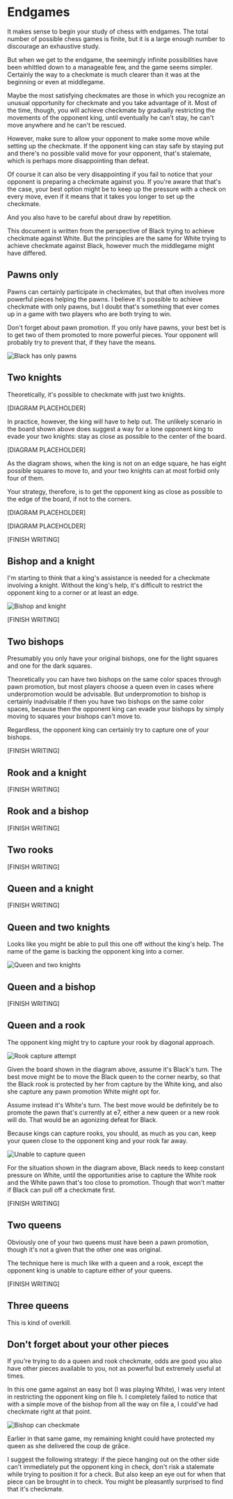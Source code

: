 # Endgames

It makes sense to begin your study of chess with endgames. The total number of 
possible chess games is finite, but it is a large enough number to discourage an 
exhaustive study.

But when we get to the endgame, the seemingly infinite possibilities have been 
whittled down to a manageable few, and the game seems simpler. Certainly the way 
to a checkmate is much clearer than it was at the beginning or even at 
middlegame.

Maybe the most satisfying checkmates are those in which you recognize an unusual 
opportunity for checkmate and you take advantage of it. Most of the time, 
though, you will achieve checkmate by gradually restricting the movements of the 
opponent king, until eventually he can't stay, he can't move anywhere and he 
can't be rescued.

However, make sure to allow your opponent to make some move while setting up the 
checkmate. If the opponent king can stay safe by staying put and there's no 
possible valid move for your opponent, that's stalemate, which is perhaps more 
disappointing than defeat.

Of course it can also be very disappointing if you fail to notice that your 
opponent is preparing a checkmate against you. If you're aware that that's the 
case, your best option might be to keep up the pressure with a check on every 
move, even if it means that it takes you longer to set up the checkmate.

And you also have to be careful about draw by repetition.

This document is written from the perspective of Black trying to achieve 
checkmate against White. But the principles are the same for White trying to 
achieve checkmate against Black, however much the middlegame might have 
differed.

## Pawns only

Pawns can certainly participate in checkmates, but that often involves more 
powerful pieces helping the pawns. I believe it's possible to achieve checkmate 
with only pawns, but I doubt that's something that ever comes up in a game with 
two players who are both trying to win.

Don't forget about pawn promotion. If you only have pawns, your best bet is to 
get two of them promoted to more powerful pieces. Your opponent will probably 
try to prevent that, if they have the means.

![Black has only pawns](../diagrams/endgames/BlackOnlyHasPawns.png)

## Two knights

Theoretically, it's possible to checkmate with just two knights.

[DIAGRAM PLACEHOLDER]

In practice, however, the king will have to help out. The unlikely scenario in 
the board shown above does suggest a way for a lone opponent king to evade your 
two knights: stay as close as possible to the center of the board.

[DIAGRAM PLACEHOLDER]

As the diagram shows, when the king is not on an edge square, he has eight 
possible squares to move to, and your two knights can at most forbid only four 
of them.

Your strategy, therefore, is to get the opponent king as close as possible to 
the edge of the board, if not to the corners.

[DIAGRAM PLACEHOLDER]

[DIAGRAM PLACEHOLDER]

[FINISH WRITING]

## Bishop and a knight

I'm starting to think that a king's assistance is needed for a checkmate 
involving a knight. Without the king's help, it's difficult to restrict the 
opponent king to a corner or at least an edge.

![Bishop and knight](../diagrams/endgames/KingBishopKnightCheckmate.png)

[FINISH WRITING]

## Two bishops

Presumably you only have your original bishops, one for the light squares and 
one for the dark squares.

Theoretically you can have two bishops on the same color spaces through pawn 
promotion, but most players choose a queen even in cases where underpromotion 
would be advisable. But underpromotion to bishop is certainly inadvisable if 
then you have two bishops on the same color spaces, because then the opponent 
king can evade your bishops by simply moving to squares your bishops can't move 
to.

Regardless, the opponent king can certainly try to capture one of your bishops.

[FINISH WRITING]

## Rook and a knight

[FINISH WRITING]

## Rook and a bishop

[FINISH WRITING]

## Two rooks

[FINISH WRITING]

## Queen and a knight

[FINISH WRITING]

## Queen and two knights

Looks like you might be able to pull this one off without the king's help. The 
name of the game is backing the opponent king into a corner.

![Queen and two knights](../diagrams/endgames/QueenAnd2KnightsCheckmate.png)

## Queen and a bishop

[FINISH WRITING]

## Queen and a rook

The opponent king might try to capture your rook by diagonal approach.

![Rook capture attempt](../diagrams/endgames/WhiteKingTriesToCaptureRook.png)

Given the board shown in the diagram above, assume it's Black's turn. The best 
move might be to move the Black queen to the corner nearby, so that the Black 
rook is protected by her from capture by the White king, and also she capture 
any pawn promotion White might opt for.

Assume instead it's White's turn. The best move would be definitely be to 
promote the pawn that's currently at e7, either a new queen or a new rook will 
do. That would be an agonizing defeat for Black.

Because kings can capture rooks, you should, as much as you can, keep your queen 
close to the opponent king and your rook far away.

![Unable to capture queen](../diagrams/endgames/KingUnableToCaptureQueen.png)

For the situation shown in the diagram above, Black needs to keep constant 
pressure on White, until the opportunities arise to capture the White rook and 
the White pawn that's too close to promotion. Though that won't matter if Black 
can pull off a checkmate first.

[FINISH WRITING]

## Two queens

Obviously one of your two queens must have been a pawn promotion, though it's 
not a given that the other one was original.

The technique here is much like with a queen and a rook, except the opponent 
king is unable to capture either of your queens.

[FINISH WRITING]

## Three queens

This is kind of overkill.

## Don't forget about your other pieces

If you're trying to do a queen and rook checkmate, odds are good you also have 
other pieces available to you, not as powerful but extremely useful at times.

In this one game against an easy bot (I was playing White), I was very intent in 
restricting the opponent king on file h. I completely failed to notice that with 
a simple move of the bishop from all the way on file a, I could've had checkmate 
right at that point.

![Bishop can checkmate](../diagrams/endgames/BishopCanCheckmate.png)

Earlier in that same game, my remaining knight could have protected my queen as 
she delivered the coup de gr&acirc;ce.

I suggest the following strategy: if the piece hanging out on the other side 
can't immediately put the opponent king in check, don't risk a stalemate while 
trying to position it for a check. But also keep an eye out for when that piece 
can be brought in to check. You might be pleasantly surprised to find that it's 
checkmate.